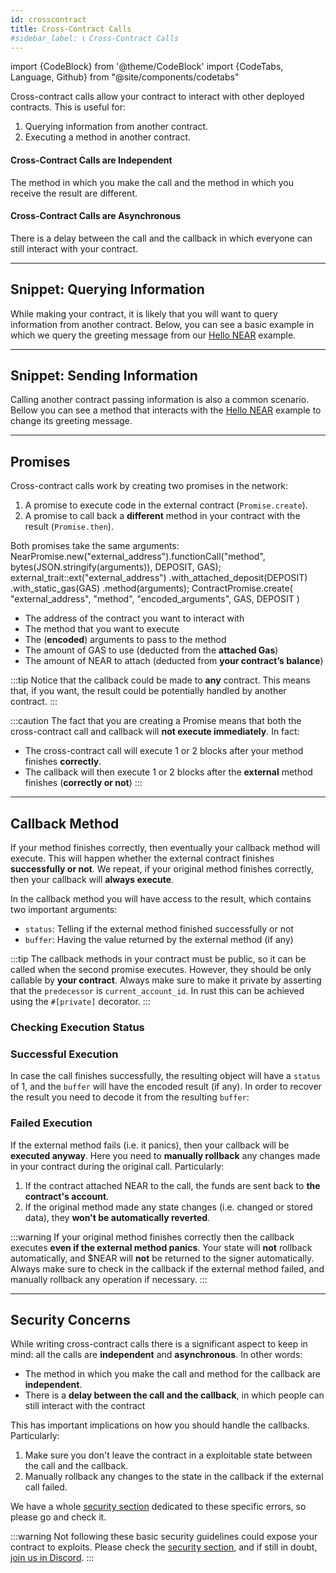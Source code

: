 ```yaml
---
id: crosscontract
title: Cross-Contract Calls
#sidebar_label: 📞 Cross-Contract Calls
---
```

import {CodeBlock} from '@theme/CodeBlock'
import {CodeTabs, Language, Github} from "@site/components/codetabs"


Cross-contract calls allow your contract to interact with other deployed contracts. This is useful for:

1. Querying information from another contract.
2. Executing a method in another contract.

#### Cross-Contract Calls are **Independent**
The method in which you make the call and the method in which you receive the result are different.

#### Cross-Contract Calls are **Asynchronous**
There is a delay between the call and the callback in which everyone can still interact with your contract.

---

## Snippet: Querying Information

While making your contract, it is likely that you will want to query information from another contract. Below, you can see a basic example in which we query the greeting message from our [Hello NEAR](../quickstart.md) example.

<CodeTabs>
  <Language value="🌐 JavaScript" language="ts">
    <Github fname="contract.ts"
            url="https://github.com/near-examples/cross-contract-hello-js/blob/master/contract/src/contract.ts"
            start="17" end="39" />
  </Language>
  <Language value="🦀 Rust" language="rust">
    <Github fname="lib.rs"
            url="https://github.com/near-examples/cross-contract-hello-rust/blob/main/contract/src/lib.rs"
            start="24" end="49" />
    <Github fname="external.rs"
            url="https://github.com/near-examples/cross-contract-hello-rust/blob/main/contract/src/external.rs" />
  </Language>
  <Language value="🚀 AssemblyScript" language="ts">
    <Github fname="index.ts"
            url="https://github.com/near-examples/docs-examples/blob/main/cross-contract-hello-as/contract/assembly/index.ts"
            start="10" end="45" />
    <Github fname="external.ts"
            url="https://github.com/near-examples/docs-examples/blob/main/cross-contract-hello-as/contract/assembly/external.ts" />
  </Language>
</CodeTabs>

---

## Snippet: Sending Information
Calling another contract passing information is also a common scenario. Bellow you can see a method that interacts with the [Hello NEAR](../quickstart.md) example to change its greeting message.

<CodeTabs>
<Language value="🌐 JavaScript" language="ts">
    <Github fname="contract.ts"
            url="https://github.com/near-examples/cross-contract-hello-js/blob/master/contract/src/contract.ts"
            start="41" end="64" />
  </Language>
  <Language value="🦀 Rust" language="rust">
    <Github fname="lib.rs"
            url="https://github.com/near-examples/cross-contract-hello-rust/blob/main/contract/src/lib.rs"
            start="51" end="74" />
    <Github fname="external.rs"
            url="https://github.com/near-examples/cross-contract-hello-rust/blob/main/contract/src/external.rs" />
  </Language>
  <Language value="🚀 AssemblyScript" language="ts">
    <Github fname="index.ts"
            url="https://github.com/near-examples/docs-examples/blob/main/cross-contract-hello-as/contract/assembly/index.ts"
            start="47" end="79" />
    <Github fname="external.ts"
            url="https://github.com/near-examples/docs-examples/blob/main/cross-contract-hello-as/contract/assembly/external.ts" />
  </Language>
</CodeTabs>

---

## Promises
Cross-contract calls work by creating two promises in the network:
1. A promise to execute code in the external contract (`Promise.create`).
2. A promise to call back a **different** method in your contract with the result (`Promise.then`).

Both promises take the same arguments:
<CodeTabs>
  <Language value="🌐 JavaScript" language="ts">
    <CodeBlock>
    NearPromise.new("external_address").functionCall("method", bytes(JSON.stringify(arguments)), DEPOSIT, GAS);
    </CodeBlock>
  </Language>
  <Language value="🦀 Rust" language="rust">
    <CodeBlock>
    external_trait::ext("external_address")
    .with_attached_deposit(DEPOSIT)
    .with_static_gas(GAS)
    .method(arguments);
    </CodeBlock>
  </Language>
  <Language value="🚀 AssemblyScript" language="ts">
    <CodeBlock> 
    ContractPromise.create(
      "external_address", "method", "encoded_arguments", GAS, DEPOSIT
    )
    </CodeBlock>
  </Language>
</CodeTabs>

   - The address of the contract you want to interact with
   - The method that you want to execute
   - The (**encoded**) arguments to pass to the method
   - The amount of GAS to use (deducted from the **attached Gas**)
   - The amount of NEAR to attach (deducted from **your contract’s balance**)

:::tip
Notice that the callback could be made to **any** contract. This means that, if you want, the result could be potentially handled by another contract.
:::

:::caution
The fact that you are creating a Promise means that both the cross-contract call and callback will **not execute immediately**. In fact:
- The cross-contract call will execute 1 or 2 blocks after your method finishes **correctly**.
- The callback will then execute 1 or 2 blocks after the **external** method finishes (**correctly or not**)
:::

---

## Callback Method
If your method finishes correctly, then eventually your callback method will execute. This will happen whether the external contract finishes **successfully or not**. We repeat, if your original method finishes correctly, then your callback will **always execute**.

In the callback method you will have access to the result, which contains two important arguments:
- `status`: Telling if the external method finished successfully or not
- `buffer`: Having the value returned by the external method (if any)

:::tip
The callback methods in your contract must be public, so it can be called when the second promise executes. However, they should be only callable by **your contract**. Always make sure to make it private by asserting that the `predecessor` is `current_account_id`. In rust this can be achieved using the `#[private]` decorator.
:::

### Checking Execution Status
<CodeTabs>
  <Language value="🌐 JavaScript" language="ts">
    <Github fname="contract.ts"
            url="https://github.com/near-examples/cross-contract-hello-js/blob/master/contract/src/contract.ts"
            start="31" end="38" />
  </Language>
  <Language value="🦀 Rust" language="rust">
    <Github fname="lib.rs"
            url="https://github.com/near-examples/cross-contract-hello-rust/blob/main/contract/src/lib.rs"
            start="67" end="73" />
  </Language>
  <Language value="🚀 AssemblyScript" language="ts">
    <Github fname="index.ts"
            url="https://github.com/near-examples/docs-examples/blob/main/cross-contract-hello-as/contract/assembly/index.ts"
            start="70" end="78" />
    <Github fname="external.ts"
            url="https://github.com/near-examples/docs-examples/blob/main/cross-contract-hello-as/contract/assembly/external.ts"
            start="9" end="19"/>
  </Language>
</CodeTabs>

### Successful Execution
In case the call finishes successfully, the resulting object will have a `status` of 1, and the `buffer` will have the encoded result (if any). In order to recover the result you need to decode it from the resulting `buffer`:

<CodeTabs>
  <Language value="🌐 JavaScript" language="ts">
    <Github fname="contract.ts"
            url="https://github.com/near-examples/cross-contract-hello-js/blob/master/contract/src/contract.ts"
            start="31" end="31" />
  </Language>
  <Language value="🦀 Rust" language="rust">
    <Github fname="lib.ts"
            url="https://github.com/near-examples/cross-contract-hello-rust/blob/main/contract/src/lib.rs"
            start="47" end="47" />
  </Language>
  <Language value="🚀 AssemblyScript" language="ts">
    <Github fname="index.ts"
            url="https://github.com/near-examples/docs-examples/blob/main/cross-contract-hello-as/contract/assembly/index.ts"
            start="37" end="37" />
  </Language>
</CodeTabs>

### Failed Execution
If the external method fails (i.e. it panics), then your callback will be **executed anyway**. Here you need to **manually rollback** any changes made in your
contract during the original call. Particularly:

1. If the contract attached NEAR to the call, the funds are sent back to **the contract's account**.
2. If the original method made any state changes (i.e. changed or stored data), they **won't be automatically reverted**.

:::warning
If your original method finishes correctly then the callback executes **even if the external method panics**. Your state will **not** rollback automatically,
and $NEAR will **not** be returned to the signer automatically. Always make sure to check in the callback if the external method failed, and manually rollback any
operation if necessary.
:::

---

## Security Concerns

While writing cross-contract calls there is a significant aspect to keep in mind: all the calls are **independent** and **asynchronous**. In other words:

- The method in which you make the call and method for the callback are **independent**.
- There is a **delay between the call and the callback**, in which people can still interact with the contract

This has important implications on how you should handle the callbacks. Particularly:

1. Make sure you don't leave the contract in a exploitable state between the call and the callback.
2. Manually rollback any changes to the state in the callback if the external call failed.

We have a whole [security section](./security/callbacks.md) dedicated to these specific errors, so please go and check it.

:::warning
Not following these basic security guidelines could expose your contract to exploits. Please check the [security section](./security/callbacks.md), and if still in doubt, [join us in Discord](https://near.chat).
:::